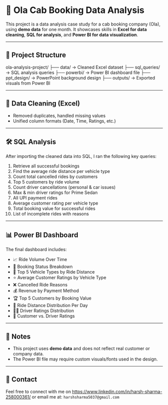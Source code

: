 # 🚖 Ola Cab Booking Data Analysis

This project is a data analysis case study for a cab booking company (Ola), using **demo data** for one month. It showcases skills in **Excel for data cleaning**, **SQL for analysis**, and **Power BI for data visualization**.

---

## 📁 Project Structure

ola-analysis-project/
  ├── data/ → Cleaned Excel dataset
  ├── sql_queries/ → SQL analysis queries
  ├── powerbi/ → Power BI dashboard file 
  ├── ppt_design/ → PowerPoint background design
  ├── outputs/ → Exported visuals from Power BI

---

## 🧹 Data Cleaning (Excel)

- Removed duplicates, handled missing values
- Unified column formats (Date, Time, Ratings, etc.)

---

## 🛠️ SQL Analysis

After importing the cleaned data into SQL, I ran the following key queries:

1. Retrieve all successful bookings  
2. Find the average ride distance per vehicle type  
3. Count total cancelled rides by customers  
4. Top 5 customers by ride volume  
5. Count driver cancellations (personal & car issues)  
6. Max & min driver ratings for Prime Sedan  
7. All UPI payment rides  
8. Average customer rating per vehicle type  
9. Total booking value for successful rides  
10. List of incomplete rides with reasons  


---

## 📊 Power BI Dashboard

The final dashboard includes:

- 📈 Ride Volume Over Time  
- 🧾 Booking Status Breakdown  
- 🚗 Top 5 Vehicle Types by Ride Distance  
- ⭐ Average Customer Ratings by Vehicle Type  
- ❌ Cancelled Ride Reasons  
- 💰 Revenue by Payment Method  
- 🏆 Top 5 Customers by Booking Value  
- 📍 Ride Distance Distribution Per Day  
- 🧑‍✈️ Driver Ratings Distribution  
- 👤 Customer vs. Driver Ratings

---

## 📌 Notes

- This project uses **demo data** and does not reflect real customer or company data.
- The Power BI file may require custom visuals/fonts used in the design.

---

## 📧 Contact

Feel free to connect with me on https://www.linkedin.com/in/harsh-sharma-258000361/ or email me at: `harshsharma5037@gmail.com`

